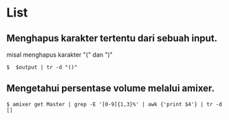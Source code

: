 # List 

## Menghapus karakter tertentu dari sebuah input.

misal menghapus karakter "(" dan ")"

```
$  $output | tr -d "()"
```

## Mengetahui persentase volume melalui amixer.

```
$ amixer get Master | grep -E '[0-9]{1,3}%' | awk {'print $4'} | tr -d []
```
